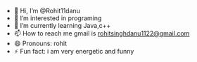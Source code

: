 - 👋 Hi, I’m @Rohit11danu
- 👀 I’m interested in programing
- 🌱 I’m currently learning Java,c++
- 📫 How to reach me gmail is rohitsinghdanu1122@gmail.com
- 😄 Pronouns: rohit
- ⚡ Fun fact: i am very energetic and funny

<!---
Rohit11danu/Rohit11danu is a ✨ special ✨ repository because its `README.md` (this file) appears on your GitHub profile.
You can click the Preview link to take a look at your changes.
--->
